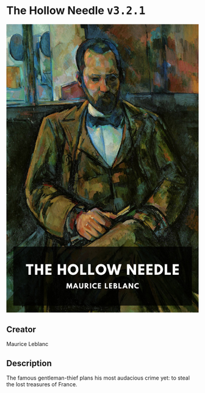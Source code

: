
# The Hollow Needle <kbd>v3.2.1</kbd>

<center>
  <img src="./cover-1024.jpg"/>
</center>

## Creator
Maurice Leblanc

## Description
The famous gentleman-thief plans his most audacious crime yet: to steal the lost treasures of France.
